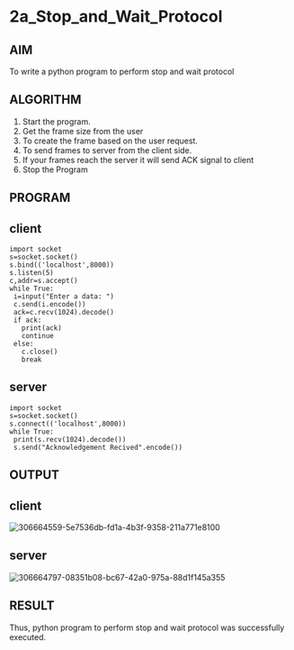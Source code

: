 # 2a_Stop_and_Wait_Protocol
## AIM 
To write a python program to perform stop and wait protocol
## ALGORITHM
1. Start the program.
2. Get the frame size from the user
3. To create the frame based on the user request.
4. To send frames to server from the client side.
5. If your frames reach the server it will send ACK signal to client
6. Stop the Program
## PROGRAM
## client
```
import socket
s=socket.socket()
s.bind(('localhost',8000))
s.listen(5)
c,addr=s.accept()
while True:
 i=input("Enter a data: ")
 c.send(i.encode())
 ack=c.recv(1024).decode()
 if ack:
   print(ack)
   continue
 else:
   c.close()
   break
```
## server
```
import socket
s=socket.socket()
s.connect(('localhost',8000))
while True:
 print(s.recv(1024).decode())
 s.send("Acknowledgement Recived".encode())
```
## OUTPUT
## client
![306664559-5e7536db-fd1a-4b3f-9358-211a771e8100](https://github.com/kabilan22000284/2a_Stop_and_Wait_Protocol/assets/123469171/dd545a62-0219-4a93-afa8-912396fef583)
## server
![306664797-08351b08-bc67-42a0-975a-88d1f145a355](https://github.com/kabilan22000284/2a_Stop_and_Wait_Protocol/assets/123469171/90f9a07a-ef16-4ae9-bdac-d99a8beb1da5)


## RESULT
Thus, python program to perform stop and wait protocol was successfully executed.
